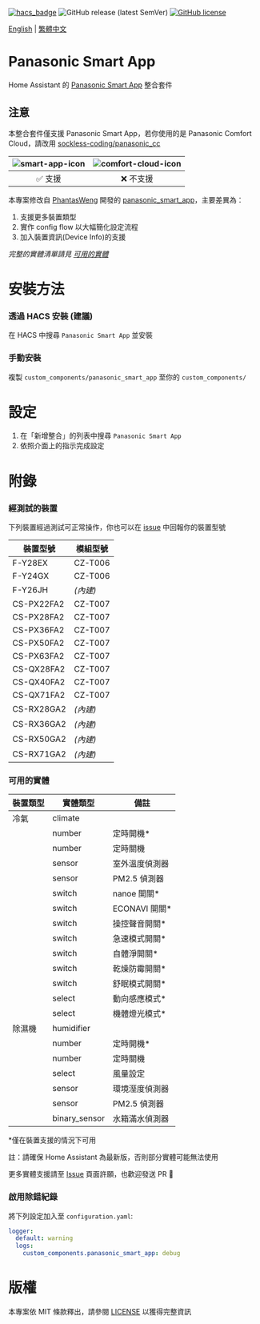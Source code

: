 [![hacs_badge](https://img.shields.io/badge/HACS-Default-orange.svg?style=for-the-badge)](https://github.com/custom-components/hacs)
![GitHub release (latest SemVer)](https://img.shields.io/github/v/release/osk2/panasonic_smart_app?style=for-the-badge)
[![GitHub license](https://img.shields.io/github/license/osk2/panasonic_smart_app?style=for-the-badge)](https://github.com/osk2/panasonic_smart_app/blob/master/LICENSE)

[English](README.md) | [繁體中文](README-zh.md)

# Panasonic Smart App

Home Assistant 的 [Panasonic Smart App](https://play.google.com/store/apps/details?id=com.panasonic.smart&hl=zh_TW&gl=US) 整合套件

## 注意

本整合套件僅支援 Panasonic Smart App，若你使用的是 Panasonic Comfort Cloud，請改用 [sockless-coding/panasonic_cc](https://github.com/sockless-coding/panasonic_cc)

| ![smart-app-icon](https://raw.githubusercontent.com/osk2/panasonic_smart_app/master/assets/smart-app-icon.png) | ![comfort-cloud-icon](https://raw.githubusercontent.com/osk2/panasonic_smart_app/master/assets/comfort-cloud-icon.png) |
| :------------------------------------------------------------------------------------------------------------: | :--------------------------------------------------------------------------------------------------------------------: |
|                                                    ✅ 支援                                                     |                                                       ❌ 不支援                                                        |

本專案修改自 [PhantasWeng](https://github.com/PhantasWeng/) 開發的 [panasonic_smart_app](https://github.com/PhantasWeng/panasonic_smart_app)，主要差異為：

1. 支援更多裝置類型
2. 實作 config flow 以大幅簡化設定流程
3. 加入裝置資訊(Device Info)的支援

_完整的實體清單請見 [可用的實體](#可用的實體)_

# 安裝方法

### 透過 HACS 安裝 (建議)

在 HACS 中搜尋 `Panasonic Smart App` 並安裝

### 手動安裝

複製 `custom_components/panasonic_smart_app` 至你的 `custom_components/`

# 設定

1. 在「新增整合」的列表中搜尋 `Panasonic Smart App`
2. 依照介面上的指示完成設定

# 附錄

### 經測試的裝置

下列裝置經過測試可正常操作，你也可以在 [issue](https://github.com/osk2/panasonic_smart_app/issues) 中回報你的裝置型號

| 裝置型號   | 模組型號 |
| ---------- | -------- |
| F-Y28EX    | CZ-T006  |
| F-Y24GX    | CZ-T006  |
| F-Y26JH    | _(內建)_ |
| CS-PX22FA2 | CZ-T007  |
| CS-PX28FA2 | CZ-T007  |
| CS-PX36FA2 | CZ-T007  |
| CS-PX50FA2 | CZ-T007  |
| CS-PX63FA2 | CZ-T007  |
| CS-QX28FA2 | CZ-T007  |
| CS-QX40FA2 | CZ-T007  |
| CS-QX71FA2 | CZ-T007  |
| CS-RX28GA2 | _(內建)_ |
| CS-RX36GA2 | _(內建)_ |
| CS-RX50GA2 | _(內建)_ |
| CS-RX71GA2 | _(內建)_ |

### 可用的實體

| 裝置類型 | 實體類型      | 備註           |
| -------- | ------------- | -------------- |
| 冷氣     | climate       |                |
|          | number        | 定時開機\*     |
|          | number        | 定時關機       |
|          | sensor        | 室外溫度偵測器 |
|          | sensor        | PM2.5 偵測器   |
|          | switch        | nanoe 開關\*   |
|          | switch        | ECONAVI 開關\* |
|          | switch        | 操控聲音開關\* |
|          | switch        | 急速模式開關\* |
|          | switch        | 自體淨開關\*   |
|          | switch        | 乾燥防霉開關\* |
|          | switch        | 舒眠模式開關\* |
|          | select        | 動向感應模式\* |
|          | select        | 機體燈光模式\* |
| 除濕機   | humidifier    |                |
|          | number        | 定時開機\*     |
|          | number        | 定時關機       |
|          | select        | 風量設定       |
|          | sensor        | 環境溼度偵測器 |
|          | sensor        | PM2.5 偵測器   |
|          | binary_sensor | 水箱滿水偵測器 |

\*僅在裝置支援的情況下可用

註：請確保 Home Assistant 為最新版，否則部分實體可能無法使用

更多實體支援請至 [Issue](https://github.com/osk2/panasonic_smart_app/issues) 頁面許願，也歡迎發送 PR 💪

### 啟用除錯紀錄

將下列設定加入至 `configuration.yaml`:

```yaml
logger:
  default: warning
  logs:
    custom_components.panasonic_smart_app: debug
```

# 版權

本專案依 MIT 條款釋出，請參閱 [LICENSE](LICENSE) 以獲得完整資訊

